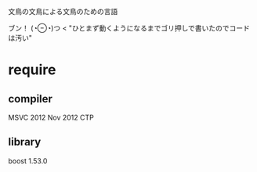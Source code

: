 文鳥の文鳥による文鳥のための言語

ブン！
(◔⊖◔)つ < "ひとまず動くようになるまでゴリ押しで書いたのでコードは汚い"

# require
## compiler
MSVC 2012 Nov 2012 CTP

## library
boost 1.53.0
